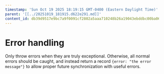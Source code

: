 ```yaml
---
timestamp: 'Sun Oct 19 2025 18:19:15 GMT-0400 (Eastern Daylight Time)'
parent: '[[../20251019_181915.d622e291.md]]'
content_id: db39d9517e9bc7a9f0091cf2802a5aaa710248b26a19043ebddbc00ba067bc70
---
```


# Error handling

Only throw errors when they are truly exceptional. Otherwise, all normal errors should be caught, and instead return a record `{error: "the error message"}` to allow proper future synchronization with useful errors.
